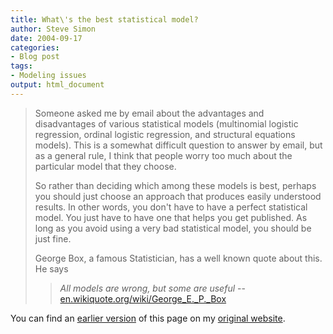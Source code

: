 ```yaml
---
title: What\'s the best statistical model?
author: Steve Simon
date: 2004-09-17
categories:
- Blog post
tags:
- Modeling issues
output: html_document
---
```

> Someone asked me by email about the advantages and disadvantages of
> various statistical models (multinomial logistic regression, ordinal
> logistic regression, and structural equations models). This is a
> somewhat difficult question to answer by email, but as a general rule,
> I think that people worry too much about the particular model that
> they choose.
>
> So rather than deciding which among these models is best, perhaps you
> should just choose an approach that produces easily understood
> results. In other words, you don\'t have to have a perfect statistical
> model. You just have to have one that helps you get published. As long
> as you avoid using a very bad statistical model, you should be just
> fine.
>
> George Box, a famous Statistician, has a well known quote about this.
> He says
>
> > *All models are wrong, but some are useful* \--
> > [en.wikiquote.org/wiki/George\_E.\_P.\_Box](http://en.wikiquote.org/wiki/George_E._P._Box)

You can find an [earlier version](http://www.pmean.com/04/BestModel.html) of this page on my [original website](http://www.pmean.com/original_site.html).

